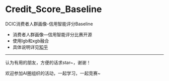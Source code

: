 # Credit_Score_Baseline
DCIC消费者人群画像-信用智能评分Baseline

- 消费者人群画像—信用智能评分比赛开源
- 使用lgb和xgb融合
- 具体说明详见[知乎](https://note.youdao.com/)

---

认为有用的朋友，方便的话求star~，谢谢！

欢迎参加AI圈组织的活动，一起学习，一起竞赛~